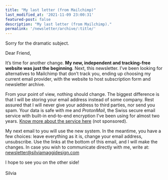 ```yaml
---
title: "My last letter (from Mailchimp)"
last_modified_at: '2021-11-09 23:00:31'
featured-post: false
description: "My last letter (from Mailchimp)."
permalink: '/newsletter/archive/:title/'
---
```


<p class="lead">Sorry for the dramatic subject.</p>

<!--more-->

Dear Friend,

It’s time for another change. **My new, independent and tracking-free website was just the beginning**. Next, this newsletter. I’ve been looking for alternatives to Mailchimp that don’t track you, ending up choosing my current email provider, with the website to host subscription form and newsletter archive.

From your point of view, nothing should change. The biggest difference is that I will be storing your email address instead of some company. Rest assured that I will never give your address to third parties, nor send you spam. Your data is safe with me and *ProtonMail*, the Swiss secure email service with built-in end-to-end encryption I’ve been using for almost two years. <a href="https://protonmail.com/" target="_blank" rel="noopener" title="Visit the ProtonMail website">Know more about the service here</a> (not sponsored).

My next email to you will use the new system. In the meantime, you have a few choices: leave everything as it is, change your email address, unsubscribe. Use the links at the bottom of this email, and I will make the changes. In case you wish to communicate directly with me, write at: <a href="mailto:newsletter@silviamaggidesign.com" title="Write me an email">newsletter@silviamaggidesign.com</a>

<p class="detached">I hope to see you on the other side!<br>
<br>
Silvia</p>